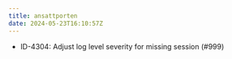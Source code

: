 ```yaml
---
title: ansattporten
date: 2024-05-23T16:10:57Z
---
```

- ID-4304: Adjust log level severity for missing session (#999)

